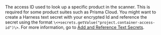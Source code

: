 The access ID used to look up a specific product in the  scanner. This is required for some product suites such as Prisma Cloud. 
You might want to create a Harness text secret with your encrypted Id and reference the secret using the format `\<+secrets.getValue("project.container-access-id")\>`. For more information, go to [Add and Reference Text Secrets](/docs/platform/secrets/add-use-text-secrets).

